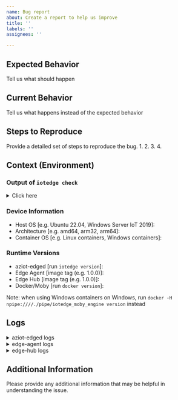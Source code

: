 ```yaml
---
name: Bug report
about: Create a report to help us improve
title: ''
labels: ''
assignees: ''

---
```


<!--
Hi there! Thank you for discovering and submitting an issue!

A potentially helpful troubleshooting guide may be found at our [Common issues and resolutions](https://docs.microsoft.com/en-us/azure/iot-edge/troubleshoot) page.
Note: please use your Azure subscription if you need to share any information from your Azure subscription such as connection strings, service names (IoTHub, Provisioning), etc.

Need Support?
* Have a feature request? Please post it on [User Voice](https://feedback.azure.com/forums/907045-azure-iot-edge) to help us prioritize.
* Have a technical question? Ask on [Stack Overflow](https://stackoverflow.com/questions/tagged/azure-iot-edge) with tag "azure-iot-edge".
* Need support? Azure customers with support plans have access to priority technical support directly from the Azure Portal. Support plan details are at: https://azure.microsoft.com/en-us/support/plans/

Provide a general summary of the issue in the Title above
-->
## Expected Behavior
Tell us what should happen

## Current Behavior
Tell us what happens instead of the expected behavior

## Steps to Reproduce
Provide a detailed set of steps to reproduce the bug.
1.
2.
3.
4.

## Context (Environment)

### Output of `iotedge check`

<details>
<summary>Click here</summary>

```

<Paste here between the triple backticks>

```
</details>

### Device Information
* Host OS [e.g. Ubuntu 22.04, Windows Server IoT 2019]: 
* Architecture [e.g. amd64, arm32, arm64]: 
* Container OS [e.g. Linux containers, Windows containers]: 

### Runtime Versions
* aziot-edged [run `iotedge version`]: 
* Edge Agent [image tag (e.g. 1.0.0)]: 
* Edge Hub [image tag (e.g. 1.0.0)]: 
* Docker/Moby [run `docker version`]: 

Note: when using Windows containers on Windows, run `docker -H npipe:////./pipe/iotedge_moby_engine version` instead

## Logs
<!--
Please share as many logs as possible. This will help debugging
Follow [diagnostic steps](https://docs.microsoft.com/en-us/azure/iot-edge/troubleshoot#standard-diagnostic-steps) to help extract useful information.
Don't forget to remove any connection string information!
-->

<details>
<summary>aziot-edged logs</summary>

```

<Paste here between the triple backticks>

```
</details>

<details>
<summary>edge-agent logs</summary>

```

<Paste here between the triple backticks>

```
</details>

<details>
<summary>edge-hub logs</summary>

```

<Paste here between the triple backticks>

```
</details>

## Additional Information
Please provide any additional information that may be helpful in understanding the issue.
